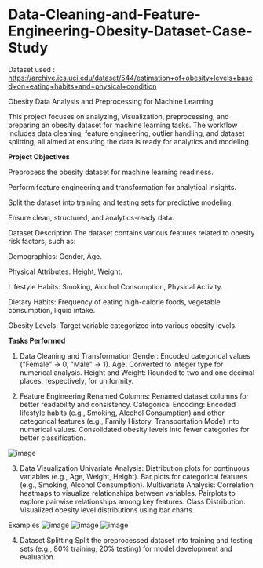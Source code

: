 # Data-Cleaning-and-Feature-Engineering-Obesity-Dataset-Case-Study

Dataset used : https://archive.ics.uci.edu/dataset/544/estimation+of+obesity+levels+based+on+eating+habits+and+physical+condition

Obesity Data Analysis and Preprocessing for Machine Learning


This project focuses on analyzing, Visualization, preprocessing, and preparing an obesity dataset for machine learning tasks. The workflow includes data cleaning, feature engineering, outlier handling, and dataset splitting, all aimed at ensuring the data is ready for analytics and modeling.

**Project Objectives**

Preprocess the obesity dataset for machine learning readiness.

Perform feature engineering and transformation for analytical insights.

Split the dataset into training and testing sets for predictive modeling.

Ensure clean, structured, and analytics-ready data.

Dataset Description
The dataset contains various features related to obesity risk factors, such as:

Demographics: Gender, Age.

Physical Attributes: Height, Weight.

Lifestyle Habits: Smoking, Alcohol Consumption, Physical Activity.

Dietary Habits: Frequency of eating high-calorie foods, vegetable consumption, liquid intake.

Obesity Levels: Target variable categorized into various obesity levels.


**Tasks Performed**

1. Data Cleaning and Transformation
Gender: Encoded categorical values ("Female" → 0, "Male" → 1).
Age: Converted to integer type for numerical analysis.
Height and Weight: Rounded to two and one decimal places, respectively, for uniformity.

2. Feature Engineering
Renamed Columns: Renamed dataset columns for better readability and consistency.
Categorical Encoding:
Encoded lifestyle habits (e.g., Smoking, Alcohol Consumption) and other categorical features (e.g., Family History, Transportation Mode) into numerical values.
Consolidated obesity levels into fewer categories for better classification.

![image](https://github.com/user-attachments/assets/a3c089c8-2fc3-4366-b1f6-c9ee7aab00b7)


3. Data Visualization
Univariate Analysis:
Distribution plots for continuous variables (e.g., Age, Weight, Height).
Bar plots for categorical features (e.g., Smoking, Alcohol Consumption).
Multivariate Analysis:
Correlation heatmaps to visualize relationships between variables.
Pairplots to explore pairwise relationships among key features.
Class Distribution:
Visualized obesity level distributions using bar charts.

Examples
![image](https://github.com/user-attachments/assets/b4edd18a-674d-4a29-bdbd-bd7544cf0b8a)
![image](https://github.com/user-attachments/assets/81fe5e3a-dc9a-43cb-97f5-4d78eef3bd2a)
![image](https://github.com/user-attachments/assets/456a5f7f-d2d9-4e13-8e1b-bf517329a92f)


4. Dataset Splitting
Split the preprocessed dataset into training and testing sets (e.g., 80% training, 20% testing) for model development and evaluation.




